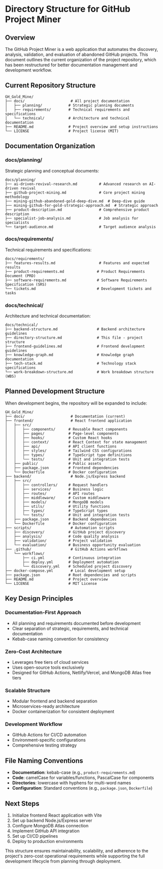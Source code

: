 # Directory Structure for GitHub Project Miner

## Overview
The GitHub Project Miner is a web application that automates the discovery, analysis, validation, and evaluation of abandoned GitHub projects. This document outlines the current organization of the project repository, which has been restructured for better documentation management and development workflow.

## Current Repository Structure
```
GH_Gold_Mine/
├── docs/                     # All project documentation
│   ├── planning/            # Strategic planning documents
│   ├── requirements/        # Technical requirements and specifications
│   └── technical/           # Architecture and technical documentation
├── README.md                # Project overview and setup instructions
└── LICENSE                  # Project license (MIT)
```

## Documentation Organization

### docs/planning/
Strategic planning and conceptual documents:
```
docs/planning/
├── ai-driven-revival-research.md          # Advanced research on AI-driven revival
├── github-project-mining.md               # Core project mining methodology
├── mining-github-abandoned-gold-deep-dive.md  # Deep-dive guide
├── mining-github-for-gold-strategic-approach.md  # Strategic approach
├── product-description.md                 # Comprehensive product description
├── specialist-job-analysis.md             # Job analysis for specialists
└── target-audience.md                     # Target audience analysis
```

### docs/requirements/
Technical requirements and specifications:
```
docs/requirements/
├── features-results.md                    # Features and expected results
├── product-requirements.md               # Product Requirements Document (PRD)
├── software-requirements.md              # Software Requirements Specification (SRS)
└── tickets.md                            # Development tickets and tasks
```

### docs/technical/
Architecture and technical documentation:
```
docs/technical/
├── backend-structure.md                  # Backend architecture guidelines
├── directory-structure.md                # This file - project structure
├── frontend-guidelines.md                # Frontend development guidelines
├── knowledge-graph.md                    # Knowledge graph documentation
├── tech-stack.md                         # Technology stack specifications
└── work-breakdown-structure.md           # Work breakdown structure (WBS)
```

## Planned Development Structure
When development begins, the repository will be expanded to include:

```
GH_Gold_Mine/
├── docs/                     # Documentation (current)
├── frontend/                 # React frontend application
│   ├── src/
│   │   ├── components/      # Reusable React components
│   │   ├── pages/           # Page-level components
│   │   ├── hooks/           # Custom React hooks
│   │   ├── context/         # React Context for state management
│   │   ├── api/             # API client functions
│   │   ├── styles/          # Tailwind CSS configurations
│   │   ├── types/           # TypeScript type definitions
│   │   └── tests/           # Unit and integration tests
│   ├── public/              # Public assets
│   ├── package.json         # Frontend dependencies
│   └── Dockerfile           # Docker configuration
├── backend/                  # Node.js/Express backend
│   ├── src/
│   │   ├── controllers/     # Request handlers
│   │   ├── services/        # Business logic
│   │   ├── routes/          # API routes
│   │   ├── middleware/      # Custom middleware
│   │   ├── models/          # MongoDB models
│   │   ├── utils/           # Utility functions
│   │   ├── types/           # TypeScript types
│   │   └── tests/           # Unit and integration tests
│   ├── package.json         # Backend dependencies
│   └── Dockerfile           # Docker configuration
├── scripts/                  # Automation scripts
│   ├── discovery/           # GitHub project discovery
│   ├── analysis/            # Code quality analysis
│   ├── validation/          # Project validation
│   └── evaluation/          # Business opportunity evaluation
├── .github/                  # GitHub Actions workflows
│   └── workflows/
│       ├── ci.yml           # Continuous integration
│       ├── deploy.yml       # Deployment automation
│       └── discovery.yml    # Scheduled project discovery
├── docker-compose.yml        # Local development setup
├── package.json             # Root dependencies and scripts
├── README.md                # Project overview
└── LICENSE                  # MIT License
```

## Key Design Principles

### Documentation-First Approach
- All planning and requirements documented before development
- Clear separation of strategic, requirements, and technical documentation
- Kebab-case naming convention for consistency

### Zero-Cost Architecture
- Leverages free tiers of cloud services
- Uses open-source tools exclusively
- Designed for GitHub Actions, Netlify/Vercel, and MongoDB Atlas free tiers

### Scalable Structure
- Modular frontend and backend separation
- Microservices-ready architecture
- Docker containerization for consistent deployment

### Development Workflow
- GitHub Actions for CI/CD automation
- Environment-specific configurations
- Comprehensive testing strategy

## File Naming Conventions
- **Documentation**: kebab-case (e.g., `product-requirements.md`)
- **Code**: camelCase for variables/functions, PascalCase for components
- **Directories**: lowercase with hyphens for multi-word names
- **Configuration**: Standard conventions (e.g., `package.json`, `Dockerfile`)

## Next Steps
1. Initialize frontend React application with Vite
2. Set up backend Node.js/Express server
3. Configure MongoDB Atlas connection
4. Implement GitHub API integration
5. Set up CI/CD pipelines
6. Deploy to production environments

This structure ensures maintainability, scalability, and adherence to the project's zero-cost operational requirements while supporting the full development lifecycle from planning through deployment.
